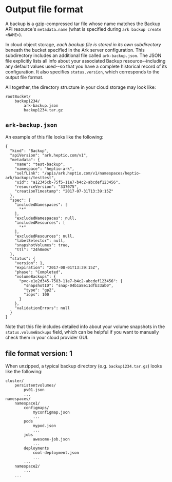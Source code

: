 # Output file format

A backup is a gzip-compressed tar file whose name matches the Backup API resource's `metadata.name` (what is specified during `ark backup create <NAME>`).

In cloud object storage, *each backup file is stored in its own subdirectory* beneath the bucket specified in the Ark server configuration. This subdirectory includes an additional file called `ark-backup.json`. The JSON file explicitly lists all info about your associated Backup resource--including any default values used--so that you have a complete historical record of its configuration. It also specifies `status.version`, which corresponds to the output file format.

All together, the directory structure in your cloud storage may look like:

```
rootBucket/
    backup1234/
        ark-backup.json
        backup1234.tar.gz
```

## `ark-backup.json`
An example of this file looks like the following:
```
{
  "kind": "Backup",
  "apiVersion": "ark.heptio.com/v1",
  "metadata": {
    "name": "test-backup",
    "namespace": "heptio-ark",
    "selfLink": "/apis/ark.heptio.com/v1/namespaces/heptio-ark/backups/testtest",
    "uid": "a12345cb-75f5-11e7-b4c2-abcdef123456",
    "resourceVersion": "337075",
    "creationTimestamp": "2017-07-31T13:39:15Z"
  },
  "spec": {
    "includedNamespaces": [
      "*"
    ],
    "excludedNamespaces": null,
    "includedResources": [
      "*"
    ],
    "excludedResources": null,
    "labelSelector": null,
    "snapshotVolumes": true,
    "ttl": "24h0m0s"
  },
  "status": {
    "version": 1,
    "expiration": "2017-08-01T13:39:15Z",
    "phase": "Completed",
    "volumeBackups": {
      "pvc-e1e2d345-7583-11e7-b4c2-abcdef123456": {
        "snapshotID": "snap-04b1a8e11dfb33ab0",
        "type": "gp2",
        "iops": 100
      }
    },
    "validationErrors": null
  }
}
```
Note that this file includes detailed info about your volume snapshots in the `status.volumeBackups` field, which can be helpful if you want to manually check them in your cloud provider GUI.

## file format version: 1

When unzipped, a typical backup directory (e.g. `backup1234.tar.gz`) looks like the following:

```
cluster/
    persistentvolumes/
        pv01.json
        ...
namespaces/
    namespace1/
        configmaps/
            myconfigmap.json
            ...
        pods
            mypod.json
            ...
        jobs
            awesome-job.json
            ...
        deployments
            cool-deployment.json
            ...
        ...
    namespace2/
        ...
    ...
```
